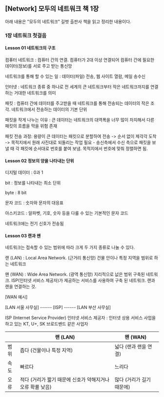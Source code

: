 ## [Network] 모두의 네트워크 책 1장

아래 내용은 "모두의 네트워크" 길벗 출판사 책을 읽고 정리한 내용이다.



### 1장 네트워크 첫걸음



#### Lesson 01 네트워크의 구조

컴퓨터 네트워크 : 컴퓨터 간의 연결. 컴퓨터가 2대 이상 연결되어 컴퓨터 간에 필요한 데이터(정보)를 서로 주고 받는 통신망

 

네트워크를 통해 할 수 있는 일 : 데이터(파일) 전송, 웹 사이트 열람, 메일 송수신

 

인터넷 : 네트워크 종류 중 하나로 전 세계의 큰 네트워크부터 작은 네트워크까지를 연결하는 거대한 네트워크를 의미

 

패킷 : 컴퓨터 간에 데이터를 주고받을 때 네트워크를 통해 전송되는 데이터의 작은 조각. 네트워크에서 전송하는 데이터의 기본 단위

 

패킷을 작게 나누는 이유 : 큰 데이터는 네트워크의 대역폭을 너무 많이 차지해서 다른 패킷의 흐름을 막을 위험 존재

 

패킷 전송 과정: 용량이 큰 데이터는 패킷으로 분할하여 전송 -> 순서 없이 제각각 도착 -> 목적지에서 원래 사진대로 되돌리는 작업 필요 - 송신측에서 수신 측으로 패킷을 보낼 때 각 패킷에 순서대로 번호를 붙여 보냄. 목적지에서 번호에 맞춰 정렬하면 됨. 



#### Lesson 02 정보의 양을 나타내는 단위

디지털 데이터 : 0과 1

 

bit : 정보를 나타내는 최소 단위

 

byte : 8 bit

 

문자 코드 : 숫자와 문자의 대응표

 

아스키코드 : 알파벳, 기호, 숫자 등을 다룰 수 있는 기본적인 문자 코드

 

네트워크에는 전기 신호가 전송됨



#### Lesson 03 랜과 왠

네트워크는 접속할 수 있는 범위에 따라 크게 두 가지 종류로 나눌 수 있다.

 

랜 (LAN) : Local Area Network. (근거리 통신망) 건물 안이나 특정 지역을 범위로 하는 네트워크

 

왠 (WAN) : Wide Area Network. (광역 통신망) 지리적으로 넚은 범위 구축된 네트워크. ISP(인터넷 서비스 제공자)가 제공하는 서비스를 사용하여 구축 된 네트워크. 랜과 랜을 연결하는 것. 

[WAN 예시]

[LAN 서울 사무실] ------ [ISP] ------ [LAN 부산 사무실]

 

ISP (Internet Service Provider) 인터넷 서비스 제공자 : 인터넷 상용 서비스 사업을 하고 있는 KT, U+, SK 브로드밴드 같은 사업자



|      | 랜 (LAN)                                                   | 왠 (WAN)                  |
| ---- | ---------------------------------------------------------- | ------------------------- |
| 범위 | 좁다 (건물이나 특정 지역)                                  | 넓다 (랜과 랜을 연결)     |
| 속도 | 빠르다                                                     | 느리다                    |
| 오류 | 적다 (거리가 짧기 때문에 신호가 약해지거나 오류 확률 낮음) | 많다 (거리가 길기 때문에) |